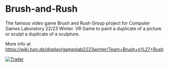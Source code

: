 # Brush-and-Rush
The famous video game Brush and Rush
Group project for Computer Games Laboratory 22/23 Winter.
VR Game to paint a duplicate of a picture or sculpt a duplicate of a sculpture.

More info at https://wiki.tum.de/display/gameslab2223winter/Team+Brush+n%27+Rush

[![Trailer](https://user-images.githubusercontent.com/39572376/226078300-b78b58d9-0a3a-46e0-885f-972c7975ca19.png)](https://wiki.tum.de/download/attachments/1294567105/DupliCatTrailer.mov?version=1&modificationDate=1675810858053&api=v2)

